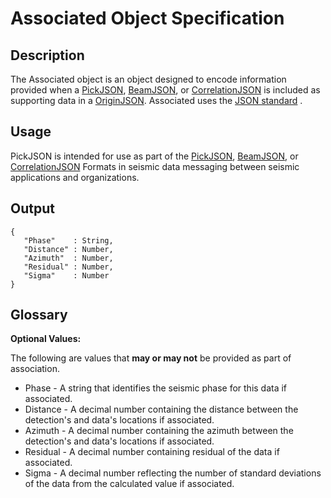 # Associated Object Specification

## Description

The Associated object is an object designed to encode information provided when a [PickJSON](PickJSON.md), [BeamJSON](BeamJSON.md), or [CorrelationJSON](CorrelationJSON.md) is included as supporting data in a [OriginJSON](OriginJSON.md).  Associated uses the [JSON standard](http://www.json.org) .

## Usage
PickJSON is intended for use as part of the [PickJSON](PickJSON.md), [BeamJSON](BeamJSON.md), or [CorrelationJSON](CorrelationJSON.md) Formats in seismic data messaging between seismic applications and organizations.

## Output

    {
       "Phase"    : String,
       "Distance" : Number,
       "Azimuth"  : Number,
       "Residual" : Number,
       "Sigma"    : Number
    }

## Glossary

**Optional Values:**

The following are values that **may or may not** be provided as part of association.

* Phase - A string that identifies the seismic phase for this data if associated.
* Distance - A decimal number containing the distance between the detection's and data's locations if associated.
* Azimuth - A decimal number containing the azimuth between the detection's and data's locations if associated.
* Residual - A decimal number containing residual of the data if associated.
* Sigma - A decimal number reflecting the number of standard deviations of the data from the calculated value if associated.
